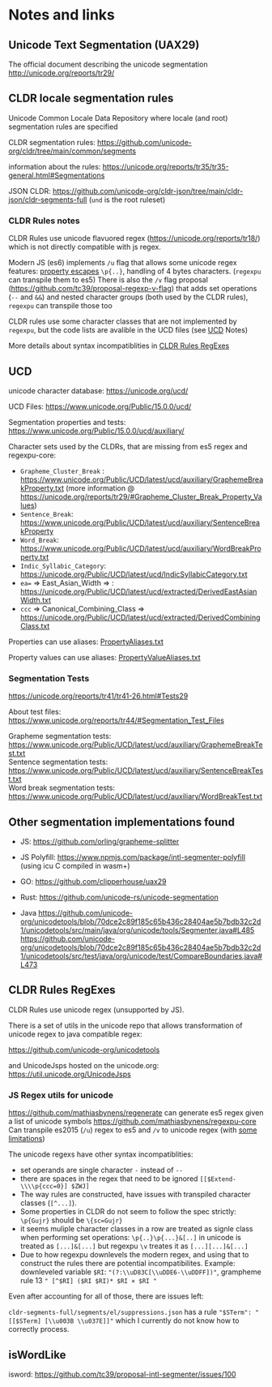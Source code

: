 # Notes and links

## Unicode Text Segmentation (UAX29)

The official document describing the unicode segmentation
http://unicode.org/reports/tr29/

## CLDR locale segmentation rules

Unicode Common Locale Data Repository where locale (and root) segmentation rules are specified

CLDR segmentation rules: https://github.com/unicode-org/cldr/tree/main/common/segments

information about the rules: https://unicode.org/reports/tr35/tr35-general.html#Segmentations

JSON CLDR: https://github.com/unicode-org/cldr-json/tree/main/cldr-json/cldr-segments-full (`und` is the root ruleset)

### CLDR Rules notes

CLDR Rules use unicode flavuored regex (https://unicode.org/reports/tr18/) which is not directly compatible with js regex.

Modern JS (es6) implements `/u` flag that allows some unicode regex features: [property escapes](https://developer.mozilla.org/en-US/docs/Web/JavaScript/Guide/Regular_Expressions/Unicode_Property_Escapes) `\p{..}`, handling of 4 bytes characters. (`regexpu` can transpile them to es5)
There is also the `/v` flag proposal (https://github.com/tc39/proposal-regexp-v-flag) that adds set operations (`--` and `&&`) and nested character groups (both used by the CLDR rules), `regexpu` can transpile those too

CLDR rules use some character classes that are not implemented by `regexpu`, but the code lists are avalible in the UCD files (see [UCD](#UCD) Notes)

More details about syntax incompatiblities in [CLDR Rules RegExes](#CLDRRulesRegex)

## <a name="UCD"></a>UCD

unicode character database: https://unicode.org/ucd/

UCD Files: https://www.unicode.org/Public/15.0.0/ucd/

Segmentation properties and tests: https://www.unicode.org/Public/15.0.0/ucd/auxiliary/

Character sets used by the CLDRs, that are missing from es5 regex and regexpu-core:

- `Grapheme_Cluster_Break` : https://www.unicode.org/Public/UCD/latest/ucd/auxiliary/GraphemeBreakProperty.txt (more information @ https://unicode.org/reports/tr29/#Grapheme_Cluster_Break_Property_Values)
- `Sentence_Break`: https://www.unicode.org/Public/UCD/latest/ucd/auxiliary/SentenceBreakProperty
- `Word_Break`: https://www.unicode.org/Public/UCD/latest/ucd/auxiliary/WordBreakProperty.txt
- `Indic_Syllabic_Category`: https://unicode.org/Public/UCD/latest/ucd/IndicSyllabicCategory.txt
- `ea=` => East_Asian_Width => : https://unicode.org/Public/UCD/latest/ucd/extracted/DerivedEastAsianWidth.txt
- `ccc` => Canonical_Combining_Class => https://unicode.org/Public/UCD/latest/ucd/extracted/DerivedCombiningClass.txt

Properties can use aliases: [PropertyAliases.txt](https://unicode.org/Public/UCD/latest/ucd/PropertyAliases.txt)

Property values can use aliases: [PropertyValueAliases.txt](https://unicode.org/Public/UCD/latest/ucd/PropertyValueAliases.txt)

### Segmentation Tests

https://unicode.org/reports/tr41/tr41-26.html#Tests29

About test files: https://www.unicode.org/reports/tr44/#Segmentation_Test_Files

Grapheme segmentation tests: https://www.unicode.org/Public/UCD/latest/ucd/auxiliary/GraphemeBreakTest.txt  
Sentence segmentation tests: https://www.unicode.org/Public/UCD/latest/ucd/auxiliary/SentenceBreakTest.txt  
Word break segmentation tests: https://www.unicode.org/Public/UCD/latest/ucd/auxiliary/WordBreakTest.txt

## Other segmentation implementations found

- JS: https://github.com/orling/grapheme-splitter
- JS Polyfill: https://www.npmjs.com/package/intl-segmenter-polyfill (using icu C compiled in wasm+)
- GO: https://github.com/clipperhouse/uax29
- Rust: https://github.com/unicode-rs/unicode-segmentation

- Java https://github.com/unicode-org/unicodetools/blob/70dce2c89f185c65b436c28404ae5b7bdb32c2d1/unicodetools/src/main/java/org/unicode/tools/Segmenter.java#L485
  https://github.com/unicode-org/unicodetools/blob/70dce2c89f185c65b436c28404ae5b7bdb32c2d1/unicodetools/src/test/java/org/unicode/test/CompareBoundaries.java#L473

## <a name="CLDRRulesRegex"></a>CLDR Rules RegExes

CLDR Rules use unicode regex (unsupported by JS).

There is a set of utils in the unicode repo that allows transformation of unicode regex to java compatible regex:

https://github.com/unicode-org/unicodetools

and UnicodeJsps hosted on the unicode.org: https://util.unicode.org/UnicodeJsps

### JS Regex utils for unicode

https://github.com/mathiasbynens/regenerate can generate es5 regex given a list of unicode symbols
https://github.com/mathiasbynens/regexpu-core Can transpile es2015 (`/u`) regex to es5 and `/v` to unicode regex (with [some limitations](https://github.com/mathiasbynens/regexpu-core#caveats))

The unicode regexs have other syntax incompatiblities:

- set operands are single character `-` instead of `--`
- there are spaces in the regex that need to be ignored `[[$Extend-\\\\p{ccc=0}] $ZWJ]`
- The way rules are constructed, have issues with transpiled character classes (`[^...]`).
- Some properties in CLDR do not seem to follow the spec strictly: `\p{Gujr}` should be `\{sc=Gujr}`
- it seems muliple character classes in a row are treated as signle class when performing set operations: `\p{..}\p{...}&[..]` in unicode is treated as `[...]&[...]` but regexpu `\v` treates it as `[...][...]&[...]`
- Due to how regexpu downlevels the modern regex, and using that to construct the rules there are potential incompatibilites. Example: downleveled variable `$RI`: `"(?:\\uD83C[\\uDDE6-\\uDDFF])"`, grampheme rule 13 `" [^$RI] ($RI $RI)* $RI × $RI "`

Even after accounting for all of those, there are issues left:

`cldr-segments-full/segments/el/suppressions.json` has a rule `"$STerm": "[[$STerm] [\\u003B \\u037E]]"` which I currently do not know how to correctly process.

## isWordLike

isword: https://github.com/tc39/proposal-intl-segmenter/issues/100
